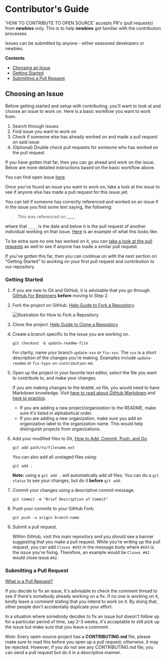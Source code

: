 # Contributor's Guide

'HOW TO CONTRIBUTE TO OPEN SOURCE' accepts PR's (pull requests) from **newbies**
only. This is to help **newbies** get familiar with the contribution processes.

Issues can be submitted by anyone - either seasoned developers or newbies.

**Contents**

- [Choosing an Issue](#choosing-an-issue)
- [Getting Started](#getting-started)
- [Submitting a Pull Request](#submitting-a-pull-request)

## Choosing an Issue

Before getting started and setup with contributing, you'll want to look at and choose an issue to work on. Here is a basic workflow you want to work from:

1. Search through issues
2. Find issue you want to work on
3. Check if someone else has already worked on and made a pull request on said issue
4. (Optional) Double check pull requests for someone who has worked on the pull request

If you have gotten that far, then you can go ahead and work on the issue. Below are more detailed instructions based on the basic workflow above.

You can find open issue [here](https://github.com/yesahem/Medium-Blog/issues).

Once you've found an issue you want to work on, take a look at the issue to see if anyone else has made a pull request for this issue yet.

You can tell if someone has correctly referenced and worked on an issue if in the issue you find some text saying, the following:

>  This was referenced on ____

where that `____` is the date and below it is the pull request of another individual working on that issue. [Here](https://github.com/yesahem/Medium-Blog/issues/13) is an example of what this looks like.

To be extra sure no one has worked on it, you can [take a look at the pull requests](https://github.com/yesahem/Medium-Blog/pulls) as well to see if anyone has made a similar pull request.

If you've gotten this far, then you can continue on with the next section on "Getting Started" to working on your first pull request and contribution to our repository.

### Getting Started

1.  If you are new to Git and GitHub, it is advisable that you go through
    [GitHub For Beginners](http://readwrite.com/2013/09/30/understanding-github-a-journey-for-beginners-part-1/)
    **before** moving to Step 2.

2.  Fork the project on GitHub.
    [Help Guide to Fork a Repository](https://help.github.com/en/articles/fork-a-repo/).

    ![Illustration for How to Fork a Repository](https://hisham.hm/img/posts/github-fork.png)

3.  Clone the project.
    [Help Guide to Clone a Repository](https://help.github.com/en/articles/cloning-a-repository)

4.  Create a branch specific to the issue you are working on.

    ```shell
    git checkout -b update-readme-file
    ```

    For clarity, name
    your branch `update-xxx` or `fix-xxx`. The `xxx` is a short
    description of the changes you're making. Examples include `update-readme` or
    `fix-typo-on-contribution-md`.

5.  Open up the project in your favorite text editor, select the file you want
    to contribute to, and make your changes.

    If you are making changes to the `README.md` file, you would need to have
    Markdown knowledge. Visit
    [here to read about GitHub Markdown](https://docs.github.com/en/get-started/writing-on-github/getting-started-with-writing-and-formatting-on-github/basic-writing-and-formatting-syntax)
    and
    [here to practice](http://www.markdowntutorial.com/).

    *   If you are adding a new project/organization to the README, make sure
        it's listed in alphabetical order.
    *   If you are adding a new organization, make sure you add an organization
        label to the organization name. This would help distinguish projects
        from organizations.

6.  Add your modified
    files to Git, [How to Add, Commit, Push, and Go](http://readwrite.com/2013/10/02/github-for-beginners-part-2/).

    ```shell
    git add path/to/filename.ext
    ```

    You can also add all unstaged files using:

    ```shell
    git add .
    ```

    **Note:** using a `git add .` will automatically add all files. You can do a
    `git status` to see your changes, but do it **before** `git add`.

6.  Commit your changes using a descriptive commit message.

    ```shell
    git commit -m "Brief Description of Commit"
    ```

7.  Push your commits to your GitHub Fork:

    ```shell
    git push -u origin branch-name
    ```

8.  Submit a pull request.

    Within GitHub, visit this main repository and you should see a banner
    suggesting that you make a pull request. While you're writing up the pull
    request, you can add `Closes #XXX` in the message body where `#XXX` is the
    issue you're fixing. Therefore, an example would be `Closes #42` would close issue
    `#42`.

### Submitting a Pull Request

[What is a Pull Request?](https://yangsu.github.io/pull-request-tutorial/)

If you decide to fix an issue, it's advisable to check the comment thread to see if there's somebody already working on a fix. If no one is working on it, kindly leave a comment stating that you intend to work on it. By doing that,
other people don't accidentally duplicate your effort.

In a situation where somebody decides to fix an issue but doesn't follow up
for a particular period of time, say 2-3 weeks, it's acceptable to still pick
up the issue but make sure that you leave a comment.

*Note*: Every open-source project has a **CONTRIBUTING.md** file, please make
sure to read this before you open up a pull request; otherwise, it may be
rejected. However, if you do not see any CONTRIBUTING.md file, you can send a
pull request but do it in a descriptive manner.
